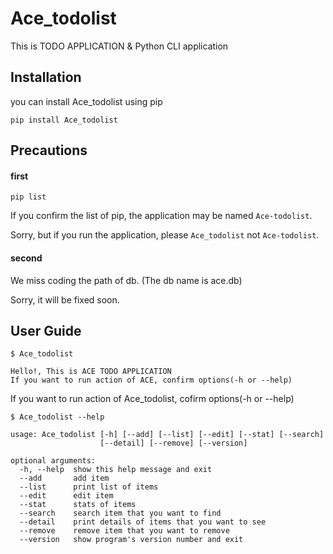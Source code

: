 # Ace_todolist

This is TODO APPLICATION & Python CLI application


## Installation 

you can install Ace_todolist using pip

```
pip install Ace_todolist
```

## Precautions 

#### first 

```
pip list
```

If you confirm the list of pip, the application may be named `Ace-todolist`.

Sorry, but if you run the application, please `Ace_todolist` not `Ace-todolist`.


#### second

We miss coding the path of db. (The db name is ace.db)

Sorry, it will be fixed soon.


## User Guide

```
$ Ace_todolist

Hello!, This is ACE TODO APPLICATION
If you want to run action of ACE, confirm options(-h or --help)

```

If you want to run action of Ace_todolist, cofirm options(-h or --help)

```
$ Ace_todolist --help

usage: Ace_todolist [-h] [--add] [--list] [--edit] [--stat] [--search]
                    [--detail] [--remove] [--version]

optional arguments:
  -h, --help  show this help message and exit
  --add       add item
  --list      print list of items
  --edit      edit item
  --stat      stats of items
  --search    search item that you want to find
  --detail    print details of items that you want to see
  --remove    remove item that you want to remove
  --version   show program's version number and exit
```